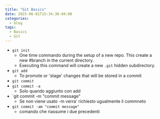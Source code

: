 ```yaml
---
title: "Git Basics"
date: 2025-06-01T15:34:30-04:00
categories:
  - blog
tags:
  - Basics
  - Git
---
```


- `git init`
	- One time commando during the setup of a new repo. This create a new #branch in the current directory. 
	- Executing this command will create a new `.git` hidden subdirectory.
- `git add`
	- To promote or 'stage' changes that will be stored in a commit
- `git commit`
- `git commit -a`
	- Solo quando aggiunto con add
- `git commit -m "commit message"
	- Se non viene usato -m verra' richiesto ugualmente il commneto
- `git commit -am "commit message"`
	- comando che riassume i due precedenti
